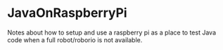 # JavaOnRaspberryPi
Notes about how to setup and use a raspberry pi as a place to test Java code when a full robot/roborio is not available.

